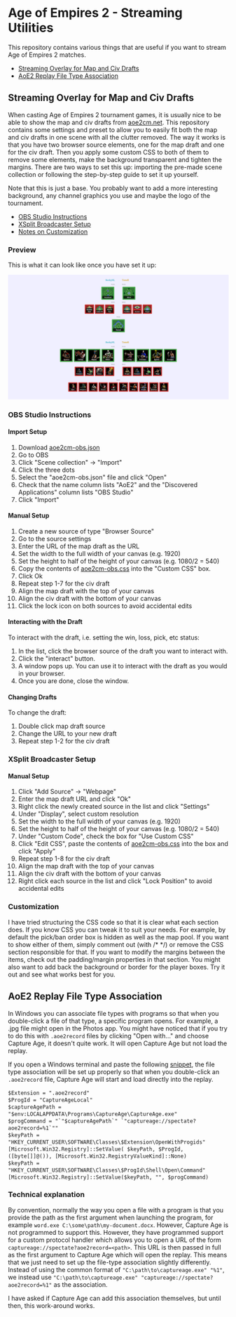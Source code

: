 # Age of Empires 2 - Streaming Utilities

This repository contains various things that are useful if you want to stream Age of Empires 2 matches.

- [Streaming Overlay for Map and Civ Drafts](#streaming-overlay-for-map-and-civ-drafts)
- [AoE2 Replay File Type Association](#aoe2-replay-file-type-association)

## Streaming Overlay for Map and Civ Drafts

When casting Age of Empires 2 tournament games, it is usually nice to be able to show the map and civ drafts from [aoe2cm.net](https://aoe2cm.net).
This repository contains some settings and preset to allow you to easily fit both the map and civ drafts in one scene with all the clutter removed.
The way it works is that you have two browser source elements, one for the map draft and one for the civ draft.
Then you apply some custom CSS to both of them to remove some elements, make the background transparent and tighten the margins.
There are two ways to set this up: importing the pre-made scene collection or following the step-by-step guide to set it up yourself.

Note that this is just a base. You probably want to add a more interesting background, any channel graphics you use and maybe the logo of the tournament.

- [OBS Studio Instructions](#obs-studio-instructions)
- [XSplit Broadcaster Setup](#xsplit-broadcaster-setup)
- [Notes on Customization](#customization)

### Preview

This is what it can look like once you have set it up:

![OBS AoE2 Draft preview](aoe2cm-obs.png)

### OBS Studio Instructions

#### Import Setup

1. Download [aoe2cm-obs.json](aoe2cm-obs.json)
2. Go to OBS
3. Click "Scene collection" -> "Import"
4. Click the three dots
5. Select the "aoe2cm-obs.json" file and click "Open"
6. Check that the name column lists "AoE2" and the "Discovered Applications" column lists "OBS Studio"
7. Click "Import"

#### Manual Setup

1. Create a new source of type "Browser Source"
2. Go to the source settings
3. Enter the URL of the map draft as the URL
4. Set the width to the full width of your canvas (e.g. 1920)
5. Set the height to half of the height of your canvas (e.g. 1080/2 = 540)
6. Copy the contents of [aoe2cm-obs.css](aoe2cm-obs.css) into the "Custom CSS" box.
7. Click Ok
8. Repeat step 1-7 for the civ draft
9. Align the map draft with the top of your canvas
10. Align the civ draft with the bottom of your canvas
11. Click the lock icon on both sources to avoid accidental edits

#### Interacting with the Draft

To interact with the draft, i.e. setting the win, loss, pick, etc status:

1. In the list, click the browser source of the draft you want to interact with.
2. Click the "interact" button.
3. A window pops up. You can use it to interact with the draft as you would in your browser.
4. Once you are done, close the window.

#### Changing Drafts

To change the draft:

1. Double click map draft source
2. Change the URL to your new draft
3. Repeat step 1-2 for the civ draft

### XSplit Broadcaster Setup

#### Manual Setup

1. Click "Add Source" -> "Webpage"
2. Enter the map draft URL and click "Ok"
3. Right click the newly created source in the list and click "Settings"
4. Under "Display", select custom resolution
5. Set the width to the full width of your canvas (e.g. 1920)
6. Set the height to half of the height of your canvas (e.g. 1080/2 = 540)
7. Under "Custom Code", check the box for "Use Custom CSS"
8. Click "Edit CSS", paste the contents of [aoe2cm-obs.css](aoe2cm-obs.css) into the box and click "Apply"
9. Repeat step 1-8 for the civ draft
10. Align the map draft with the top of your canvas
11. Align the civ draft with the bottom of your canvas
12. Right click each source in the list and click "Lock Position" to avoid accidental edits

### Customization

I have tried structuring the CSS code so that it is clear what each section does.
If you know CSS you can tweak it to suit your needs. For example, by default the pick/ban order box is hidden as well as the map pool.
If you want to show either of them, simply comment out (with /* */) or remove the CSS section responsible for that.
If you want to modify the margins between the items, check out the padding/margin properties in that section.
You might also want to add back the background or border for the player boxes. Try it out and see what works best for you.

## AoE2 Replay File Type Association

In Windows you can associate file types with programs so that when you double-click a file of that type, a specific program opens. For example, a .jpg file might open in the Photos app. You might have noticed that if you try to do this with `.aoe2record` files by clicking "Open with..." and choose Capture Age, it doesn't quite work. It will open Capture Age but not load the replay.

If you open a Windows terminal and paste the following [snippet](aoe2record-association.ps1), the file type association will be set up properly so that when you double-click an `.aoe2record` file, Capture Age will start and load directly into the replay.

```
$Extension = ".aoe2record"
$ProgId = "CaptureAgeLocal"
$captureAgePath = "$env:LOCALAPPDATA\Programs\CaptureAge\CaptureAge.exe"
$progCommand = "`"$captureAgePath`" `"captureage://spectate?aoe2record=%1`""
$keyPath = "HKEY_CURRENT_USER\SOFTWARE\Classes\$Extension\OpenWithProgids"
[Microsoft.Win32.Registry]::SetValue( $keyPath, $ProgId, ([byte[]]@()), [Microsoft.Win32.RegistryValueKind]::None)
$keyPath = "HKEY_CURRENT_USER\SOFTWARE\Classes\$ProgId\Shell\Open\Command"
[Microsoft.Win32.Registry]::SetValue($keyPath, "", $progCommand)
```

### Technical explanation

By convention, normally the way you open a file with a program is that you provide the path as the first argument when launching the program, for example `word.exe C:\some\path\my-document.docx`. However, Capture Age is not programmed to support this. However, they have programmed support for a custom protocol handler which allows you to open a URL of the form `captureage://spectate?aoe2record=<path>`. This URL is then passed in full as the first argument to Capture Age which will open the replay. This means that we just need to set up the file-type association slightly differently. Instead of using the common format of `"C:\path\to\captureage.exe" "%1"`, we instead use `"C:\path\to\captureage.exe" "captureage://spectate?aoe2record=%1"` as the association.

I have asked if Capture Age can add this association themselves, but until then, this work-around works.
